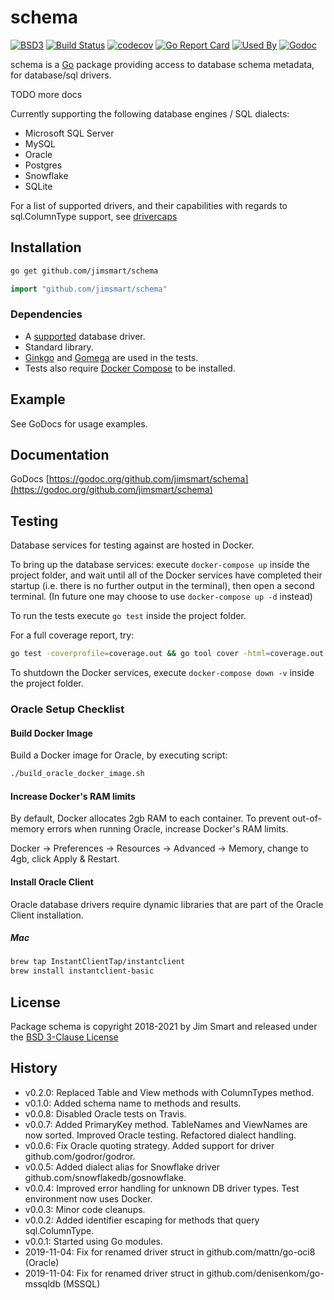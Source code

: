 # schema

[![BSD3](https://img.shields.io/badge/license-BSD3-blue.svg?style=flat)](LICENSE.md)
[![Build Status](https://img.shields.io/travis/jimsmart/schema/master.svg?style=flat)](https://travis-ci.org/jimsmart/schema)
[![codecov](https://codecov.io/gh/jimsmart/schema/branch/master/graph/badge.svg)](https://codecov.io/gh/jimsmart/schema)
[![Go Report Card](https://goreportcard.com/badge/github.com/jimsmart/schema)](https://goreportcard.com/report/github.com/jimsmart/schema)
[![Used By](https://img.shields.io/sourcegraph/rrc/github.com/jimsmart/schema.svg)](https://sourcegraph.com/github.com/jimsmart/schema)
[![Godoc](https://img.shields.io/badge/godoc-reference-blue.svg?style=flat)](https://godoc.org/github.com/jimsmart/schema)

schema is a [Go](https://golang.org) package providing access to database schema metadata, for database/sql drivers.

TODO more docs

Currently supporting the following database engines / SQL dialects:

- Microsoft SQL Server
- MySQL
- Oracle
- Postgres
- Snowflake
- SQLite

For a list of supported drivers, and their capabilities with regards to sql.ColumnType support, see [drivercaps](https://github.com/jimsmart/drivercaps)

## Installation

```bash
go get github.com/jimsmart/schema
```

```go
import "github.com/jimsmart/schema"
```

### Dependencies

- A [supported](https://github.com/jimsmart/drivercaps) database driver.
- Standard library.
- [Ginkgo](https://onsi.github.io/ginkgo/) and [Gomega](https://onsi.github.io/gomega/) are used in the tests.
- Tests also require [Docker Compose](https://docs.docker.com/compose/install/) to be installed.

## Example

See GoDocs for usage examples.

## Documentation

GoDocs [https://godoc.org/github.com/jimsmart/schema](https://godoc.org/github.com/jimsmart/schema)

## Testing

Database services for testing against are hosted in Docker.

To bring up the database services: execute `docker-compose up` inside the project folder, and wait until all of the Docker services have completed their startup (i.e. there is no further output in the terminal), then open a second terminal. (In future one may choose to use `docker-compose up -d` instead)

To run the tests execute `go test` inside the project folder.

For a full coverage report, try:

```bash
go test -coverprofile=coverage.out && go tool cover -html=coverage.out
```

To shutdown the Docker services, execute `docker-compose down -v` inside the project folder.

### Oracle Setup Checklist

#### Build Docker Image

Build a Docker image for Oracle, by executing script:

```bash
./build_oracle_docker_image.sh
```

#### Increase Docker's RAM limits

By default, Docker allocates 2gb RAM to each container. To prevent out-of-memory errors when running Oracle, increase Docker's RAM limits.

Docker -> Preferences -> Resources -> Advanced -> Memory, change to 4gb, click Apply & Restart.

#### Install Oracle Client

Oracle database drivers require dynamic libraries that are part of the Oracle Client installation.

##### Mac

```bash
brew tap InstantClientTap/instantclient
brew install instantclient-basic
```

## License

Package schema is copyright 2018-2021 by Jim Smart and released under the [BSD 3-Clause License](LICENSE.md)

## History

- v0.2.0: Replaced Table and View methods with ColumnTypes method.
- v0.1.0: Added schema name to methods and results.
- v0.0.8: Disabled Oracle tests on Travis.
- v0.0.7: Added PrimaryKey method. TableNames and ViewNames are now sorted. Improved Oracle testing. Refactored dialect handling.
- v0.0.6: Fix Oracle quoting strategy. Added support for driver github.com/godror/godror.
- v0.0.5: Added dialect alias for Snowflake driver github.com/snowflakedb/gosnowflake.
- v0.0.4: Improved error handling for unknown DB driver types. Test environment now uses Docker.
- v0.0.3: Minor code cleanups.
- v0.0.2: Added identifier escaping for methods that query sql.ColumnType.
- v0.0.1: Started using Go modules.
- 2019-11-04: Fix for renamed driver struct in github.com/mattn/go-oci8 (Oracle)
- 2019-11-04: Fix for renamed driver struct in github.com/denisenkom/go-mssqldb (MSSQL)
